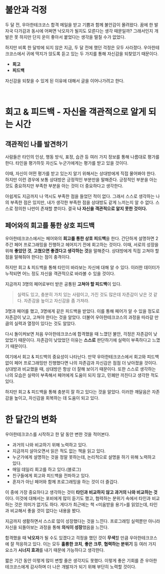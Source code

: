 # 불안과 걱정

두 달 전, 우아한테크코스 합격 메일을 받고 기쁨과 함께 불안감이 몰려왔다. 꿈에 한 발자국 다가감과 동시에 어쩌면 낙오자가 될지도 모른다는 생각 때문일까? 그래서인지 개발은 못 하지만 단지 운이 좋아서 붙었다는 생각을 떨칠 수가 없었다.


하지만 비록 한 달밖에 되지 않은 지금, 두 달 전에 했던 걱정은 모두 사라졌다. 우아한테크코스에서 귀에 딱지가 앉도록 듣고 있는 두 가지를 통해 자신감을 되찾았기 때문이다.

- **회고**
- **피드백**

자신감을 되찾을 수 있게 된 이유에 대해서 글을 이어나가려고 한다.

<br>

# 회고 & 피드백 - 자신을 객관적으로 알게 되는 시간

## 객관적인 나를 발견하기

사람들은 타인의 인상, 행동 방식, 표정, 습관 등 여러 가지 정보를 통해 나름대로 평가를 한다. 타인을 평가하듯 자신도 누군가에게는 평가를 받고 있을 것이다.

이때, 자신이 어떤 평가를 받고 있는지 알기 위해서는 상대방에게 직접 물어봐야 한다. 하지만 이런 경우에 보통 상대방은 긍정적인 부분만을 말해준다. 긍정적인 부분을 아는 것도 중요하지만 부족한 부분을 아는 것이 더 중요하다고 생각한다.

아쉽게도 지금까지 나 역시도 부족한 점을 들었던 적이 없다. 그래서 스스로 생각하는 나의 부족한 점은 있지만, 내가 생각한 부족한 점을 상대방도 같게 느끼는지 알 수 없다. 스스로 정의한 나만이 존재할 뿐이다. 결국 **나 자신을 객관적으로 알지 못한 것이다.**

## 페어와의 회고를 통한 상호 피드백

우아한테크코스에서는 페어와의 **회고를 통한 상호 피드백**을 한다. 간단하게 설명하면 2주간 페어 프로그래밍을 진행하고 헤어지기 전에 회고하는 것이다. 이때, 서로의 성장을 위해 **좋았던 것**, **고쳤으면 좋겠다고 생각하는 것**을 말해준다. 상대방에게 직접 고쳐야 할 점을 말해줘야 한다는 점이 충격이다.

하지만 회고 & 피드백을 통해 타인이 바라보는 자신에 대해 알 수 있다. 이러한 데이터가 누적되면 어느 정도 자신을 객관적으로 바라볼 수 있을 것이다.

지금까지 3명의 페어로부터 받은 공통된 **고쳐야 할 피드백**이 있다.

> 실력도 있고, 충분히 가치 있는 사람이고, 가진 것도 많은데 자존감이 낮은 것 같다. 자존감을 높이고 자신감을 좀 가져라.

3명과 페어를 했고, 3명에게 같은 피드백을 받았다. 이를 통해 페어가 알 수 있을 정도로 자존감이 낮고, 고쳐야 한다는 것을 알았다. 더불어 우아한테크코스의 과정을 따라갈 만큼의 실력과 열정이 있다는 것도 알았다.

다시 돌이켜보면 처음 우아한테크코스에 합격했을 때 느꼈던 불안, 걱정은 자존감이 낮았었기 때문이다. 자존감이 낮았었던 이유는 **스스로** 판단하기에 실력이 부족하다고 느꼈기 때문이다.

여기에서 회고 & 피드백의 중요성이 나타난다. 만약 우아한테크코스에서 회고와 피드백 없이 페어 프로그래밍만 진행했다면 나의 자존감과 자신감은 점점 더 낮아졌을 것이다. 상대방과 비교했을 때, 상대방은 항상 더 잘해 보이기 때문이다. 또한 스스로 생각하는 나의 모습은 실력이 부족해서 페어에게 도움이 되지 않고, 민폐만 끼친다고 생각한 적도 있다.

하지만 회고 & 피드백을 통해 충분히 잘 하고 있다는 것을 알았다. 이러한 깨달음은 자존감을 높이고, 자신감을 회복하는 데 도움이 되고 있다.

# 한 달간의 변화

우아한테크코스를 시작하고 한 달 동안 변한 것을 적어본다.

- 과거의 나와 비교하기 위해 노력하고 있다.
- 지금까지 살아오면서 읽은 적도 없는 책을 읽고 있다.
- 누군가에게 설명하는 것을 정말 못하는데, 논리적으로 설명을 하기 위해 노력하고 있다.
- 매일 데일리 회고를 하고 있다.(블로그)
- 친구들에게 회고와 피드백을 전파하고 있다.
- 혼자가 아닌 페어와 함께 프로그래밍을 하는 것이 더 즐겁다.

이 중에 가장 중요하다고 생각하는 것이 **타인과 비교하지 않고 과거의 나와 비교하는 것**이다. 이것에 대해서는 포비에게 많이 듣기도 했고, 협력하는 분위기 속에서 타인과 비교하는 것은 의미가 없기도 하다. 게다가 최근에는 책 <미움받을 용기>를 읽었는데, 타인과 비교해서 좋을 것이 없다는 내용을 봤다.

지금까지 생활하면서 스스로 많이 성장했다는 것을 느낀다. 프로그래밍 실력뿐만 아니라 자신을 되돌아보는 과정을 통해 **의식이 성장**했음을 느낀다.

합격했을 때 **낙오자**가 될 수도 있겠다고 걱정을 했던 것이 **무색**할 만큼 우아한테크코스에 잘 적응하고 있다. 이는 모두 **훌륭한 코치**, **좋은 크루**, **협력하는 분위기** 등 여러 가지 요소가 **시너지 효과**를 내기 때문에 가능하다고 생각한다.

짧은 기간 동안 이렇게 많이 변할 줄은 생각지도 못했다. 이렇게 좋은 기회를 준 우아한테크코스에게 감사하며 더 나은 개발자가 되기 위해 부단히 노력할 것이다.
